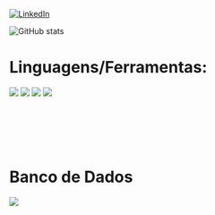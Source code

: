 [![LinkedIn](https://img.shields.io/badge/LinkedIn-0077B5?style=for-the-badge&url=https://www.linkedin.com/in/pedromeerholz/)](https://www.linkedin.com/in/pedromeerholz/)

![GitHub stats](https://github-readme-stats.vercel.app/api?username=pedromeerholz&show_icons=true&theme=dark)

# Linguagens/Ferramentas: 

<div style="disply: inline-block">
<img src="https://img.shields.io/badge/Java-ED8B00?style=for-the-badge&logo=java&logoColor=white"/>
<img src="https://img.shields.io/badge/HTML5-E34F26?style=for-the-badge&logo=html5&logoColor=white"/>
<img src="https://img.shields.io/badge/CSS3-1572B6?style=for-the-badge&logo=css3&logoColor=white"/>
<img src="https://img.shields.io/badge/JavaScript-323330?style=for-the-badge&logo=javascript&logoColor=F7DF1E"/>
</div>
<br>
<br>
<br>
<br>
<br>

# Banco de Dados
<div>
<img src="https://img.shields.io/badge/PostgreSQL-316192?style=for-the-badge&logo=postgresql&logoColor=white"/>
</div>
<br>
<br>
<br>
<br>
<br>
